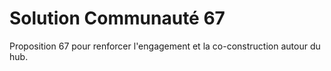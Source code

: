 # Solution Communauté 67

Proposition 67 pour renforcer l'engagement et la co-construction autour du hub.
